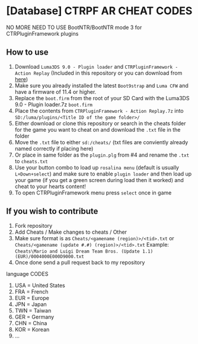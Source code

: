 # [Database] CTRPF AR CHEAT CODES

NO MORE NEED TO USE BootNTR/BootNTR mode 3 for CTRPluginFramework plugins

## How to use

1. Download `Luma3DS 9.0 - Plugin loader` and `CTRPluginFramework - Action Replay` (Included in this repository or you can download from [here](https://gbatemp.net/threads/ctrpluginframework-blank-plugin.487729/page-6#post-7750475))
2. Make sure you already installed the latest `Boot9strap` and `Luma CFW` and have a firmware of 11.4 or higher.
3. Replace the `boot.firm` from the root of your SD Card with the Luma3DS 9.0 - Plugin loader.7z `boot.firm`
4. Place the contents from `CTRPluginFramework - Action Replay.7z` into `SD:/luma/plugins/<Title ID of the game folder>/`
5. Either download or clone this repository or search in the cheats folder for the game you want to cheat on and download the `.txt` file in the folder
6. Move the `.txt` file to either `sd:/cheats/` (txt files are conviently already named correctly if placing here)
7. Or place in same folder as the `plugin.plg` from #4 and rename the `.txt` to `cheats.txt`
8. Use your button combo to load up `rosalina menu` (default is usually `L+Down+select`) and make sure to enable `plugin loader` and then load up your game (if you get a green screen during load then it worked) and cheat to your hearts content!
9. To open CTRPluginFramework menu press `select` once in game

## If you wish to contribute

1. Fork repository
2. Add Cheats / Make changes to cheats / Other
3. Make sure format is as `Cheats/<gamename (region)>/<tid>.txt` or `Cheats/<gamename (update #.#) (region)>/<tid>.txt` Example: `Cheats\Mario and Luigi Dream Team Bros. (Update 1.1) (EUR)/0004000E000D9000.txt`
4. Once done send a pull request back to my repository

language CODES

1. USA = United States
2. FRA = French
3. EUR = Europe
4. JPN = Japan
5. TWN = Taiwan
6. GER = Germany
7. CHN = China
8. KOR = Korean
9. ...

